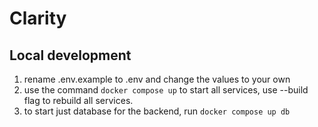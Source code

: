 # Clarity

## Local development

1. rename .env.example to .env and change the values to your own
2. use the command `docker compose up` to start all services, use --build flag to rebuild all services.
3. to start just database for the backend, run `docker compose up db`
